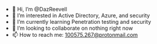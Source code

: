 - 👋 Hi, I’m @DazReevell
- 👀 I’m interested in Active Directory, Azure, and security
- 🌱 I’m currently learning Penetration testing and security
- 💞️ I’m looking to collaborate on nothing right now
- 📫 How to reach me: 100575.267@protonmail.com

<!---
DazReevell/DazReevell is a ✨ special ✨ repository because its `README.md` (this file) appears on your GitHub profile.
You can click the Preview link to take a look at your changes.
--->

